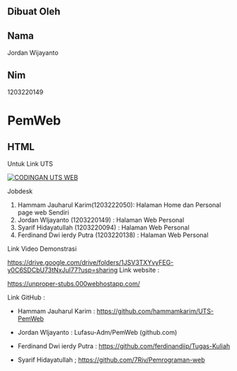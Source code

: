 


## Dibuat Oleh
## Nama 
Jordan Wijayanto

## Nim
1203220149

# PemWeb

## HTML

Untuk Link UTS

[![CODINGAN UTS WEB]()](https://github.com/Lufasu-Adm/PemWeb/tree/main/UTS)

Jobdesk  

1.  Hammam Jauharul Karim(1203222050): Halaman Home dan Personal page web Sendiri 
2. Jordan WIjayanto (1203220149) : Halaman Web Personal  
3. Syarif Hidayatullah (1203220094) : Halaman Web Personal 
4. Ferdinand Dwi ierdy Putra (1203220138)  : Halaman Web Personal

Link Video Demonstrasi  

https://drive.google.com/drive/folders/1JSV3TXYvyFEG-y0C6SDCbU73tNxJuI77?usp=sharing 
Link website  :

https://unproper-stubs.000webhostapp.com/ 

Link GitHub  :

- Hammam Jauharul Karim : 
  https://github.com/hammamkarim/UTS-PemWeb
  
- Jordan WIjayanto : 
  Lufasu-Adm/PemWeb (github.com)

- Ferdinand Dwi ierdy Putra :
  https://github.com/ferdinandiip/Tugas-Kuliah

- Syarif Hidayatullah ;
  https://github.com/7Riv/Pemrograman-web
